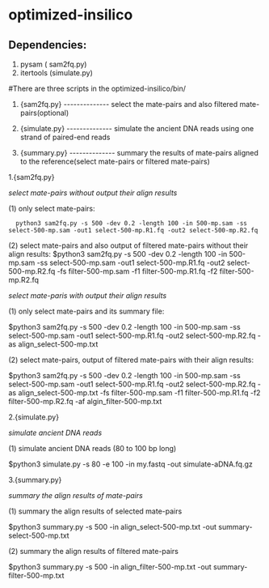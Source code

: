 optimized-insilico
===

Dependencies:    
---
1. pysam ( sam2fq.py)
2. itertools (simulate.py)

#There are three scripts in the optimized-insilico/bin/

1. {sam2fq.py}    -------------- select the mate-pairs and also filtered mate-pairs(optional)

2. {simulate.py}  -------------- simulate the ancient DNA reads using one strand of paired-end reads
 
3. {summary.py}   -------------- summary the results of mate-pairs aligned to the reference(select mate-pairs or filtered mate-pairs)


1.{sam2fq.py}

*select mate-pairs without output their align results*                                                                                                                             

 (1) only select mate-pairs:    
``` 
  python3 sam2fq.py -s 500 -dev 0.2 -length 100 -in 500-mp.sam -ss select-500-mp.sam -out1 select-500-mp.R1.fq -out2 select-500-mp.R2.fq  
```
 (2) select mate-pairs and also output of filtered mate-pairs without their align results: 
 $python3 sam2fq.py -s 500 -dev 0.2 -length 100 -in 500-mp.sam -ss select-500-mp.sam -out1 select-500-mp.R1.fq -out2 select-500-mp.R2.fq -fs filter-500-mp.sam -f1 filter-500-mp.R1.fq -f2 filter-500-mp.R2.fq

*select mate-paris with output their align results*

 (1) only select mate-pairs and its summary file: 

  $python3 sam2fq.py -s 500 -dev 0.2 -length 100 -in 500-mp.sam -ss select-500-mp.sam -out1 select-500-mp.R1.fq -out2 select-500-mp.R2.fq -as align_select-500-mp.txt

 (2) select mate-pairs, output of filtered mate-pairs with their align results: 
 
  $python3 sam2fq.py -s 500 -dev 0.2 -length 100 -in 500-mp.sam -ss select-500-mp.sam -out1 select-500-mp.R1.fq -out2 select-500-mp.R2.fq -as align_select-500-mp.txt -fs filter-500-mp.sam -f1 filter-500-mp.R1.fq -f2 filter-500-mp.R2.fq -af algin_filter-500-mp.txt


2.{simulate.py}

*simulate ancient DNA reads*

 (1) simulate ancient DNA reads (80 to 100 bp long)
 
  $python3 simulate.py -s 80 -e 100 -in my.fastq -out simulate-aDNA.fq.gz


3.{summary.py}

*summary the align results of mate-pairs*

 (1) summary the align results of selected mate-pairs

  $python3 summary.py -s 500 -in align_select-500-mp.txt -out summary-select-500-mp.txt

 (2) summary the align results of filtered mate-pairs

  $python3 summary.py -s 500 -in align_filter-500-mp.txt -out summary-filter-500-mp.txt
